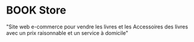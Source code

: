 # BOOK Store
"Site web e-commerce pour vendre les livres et les Accessoires des livres 
avec un prix raisonnable et un service à domicile"